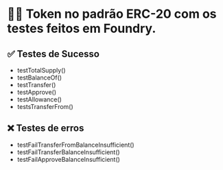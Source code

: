 # 	:technologist: Token no padrão ERC-20 com os testes feitos em Foundry.

## 	:white_check_mark: Testes de Sucesso
- testTotalSupply()
- testBalanceOf()
- testTransfer()
- testApprove()
- testAllowance()
- testsTransferFrom()

## :x: Testes de erros
- testFailTransferFromBalanceInsufficient()
- testFailTransferBalanceInsufficient()
- testFailApproveBalanceInsufficient()

